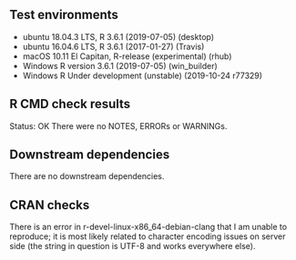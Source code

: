 ## Test environments
* ubuntu 18.04.3 LTS, R 3.6.1 (2019-07-05) (desktop)
* ubuntu 16.04.6 LTS, R 3.6.1 (2017-01-27) (Travis)  
* macOS 10.11 El Capitan, R-release (experimental) (rhub)
* Windows R version 3.6.1 (2019-07-05) (win_builder)
* Windows R Under development (unstable) (2019-10-24 r77329)

## R CMD check results
Status: OK
There were no NOTES, ERRORs or WARNINGs. 

## Downstream dependencies
There are no downstream dependencies.

## CRAN checks
There is an error in r-devel-linux-x86_64-debian-clang that I am unable to reproduce; it is most likely related to character encoding issues on server side (the string in question is UTF-8 and works everywhere else).
